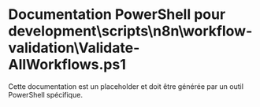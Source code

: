 # Documentation PowerShell pour development\scripts\n8n\workflow-validation\Validate-AllWorkflows.ps1

Cette documentation est un placeholder et doit être générée par un outil PowerShell spécifique.
